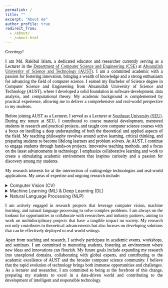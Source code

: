 ```yaml
---
permalink: /
title: ""
excerpt: "About me"
author_profile: true
redirect_from: 
  - /about/
  - /about.html
---
```


<span style="color:black; font-family:Georgia">Greetings! </span>

<p style="text-align:justify; color:black; font-family:Georgia"> I am Md. Rakibul Islam, a dedicated educator and researcher currently serving as a Lecturer in the <a href="https://www.aust.edu/cse">Department of Computer Science and Engineering (CSE)</a> at <a href="https://www.aust.edu/">Ahsanullah University of Science and Technology (AUST)</a>. I am a committed academic with a passion for fostering innovation, bringing a wealth of knowledge and a strong enthusiasm for advancing the field of computer science. I earned my Bachelor of Science degree in Computer Science and Engineering from Ahsanullah University of Science and Technology (AUST), where I developed a solid foundation in software development, data analysis, and computational theory. My academic background is complemented by practical experience, allowing me to deliver a comprehensive and real-world perspective to my students.</p>

<p style="text-align:justify; color:black; font-family:Georgia"> Before joining AUST as a Lecturer, I served as a Lecturer at <a href="https://new.seu.edu.bd/">Southeast University (SEU)</a>. During my tenure at SEU, I contributed to course material development, mentored students in research and practical projects, and taught core computer science courses with a focus on instilling a deep understanding of both the theoretical and applied aspects of the field. My teaching philosophy revolves around active learning, critical thinking, and preparing students to become lifelong learners and problem solvers. At AUST, I continue to engage students through hands-on projects, innovative teaching methods, and a focus on the latest advancements in technology. I emphasize collaborative learning and work to create a stimulating academic environment that inspires curiosity and a passion for discovery among my students.</p>

<p style="text-align:justify; color:black; font-family:Georgia"> My research interests lie at the intersection of cutting-edge technologies and real-world applications. My areas of expertise and ongoing research include:</p>

<details>
<summary>Computer Vision (CV)</summary>
<span ><font size="3">I explore the development and application of algorithms that enable computers to interpret and make decisions based on visual data. My work involves image processing, image generation, object detection, and facial recognition, with a keen interest in practical implementations across various industries.</font></span><br>
</details>

<details>
<summary>Machine Learning (ML) & Deep Learning (DL)</summary>
<span ><font size="3">With a focus on designing intelligent systems, I am involved in developing models that can learn from and adapt to data. My research in this domain covers supervised and unsupervised learning techniques, neural network architectures, and reinforcement learning applications.</font></span><br>
</details>

<details>
<summary>Natural Language Processing (NLP)</summary>
<span ><font size="3">Driven by the desire to bridge the gap between human language and machine understanding, I investigate NLP models for tasks such as sentiment analysis, language translation, language generation and conversational AI. My work contributes to the advancement of human-computer interaction and automated understanding of human language.</font></span><br>
</details>

<p style="text-align:justify; color:black; font-family:Georgia"> I am actively engaged in research projects that leverage computer vision, machine learning, and natural language processing to solve complex problems. I am always on the lookout for opportunities to collaborate with researchers and industry partners, aiming to work on multidisciplinary projects that have a tangible impact on society. My research not only contributes to theoretical advancements but also focuses on developing solutions that can be effectively deployed in real-world settings.</p>

<p style="text-align:justify; color:black; font-family:Georgia"> Apart from teaching and research, I actively participate in academic events, workshops, and seminars. I am committed to mentoring students, fostering an environment where new ideas and innovations can flourish. My future goals include expanding my research into unexplored domains, collaborating with global experts, and contributing to the academic excellence of AUST and the broader computer science community. I believe that the rapid evolution of technology brings both immense opportunities and challenges. As a lecturer and researcher, I am committed to being at the forefront of this change, preparing my students to excel in a data-driven world and contributing to the development of intelligent and responsible technology.
</p>
